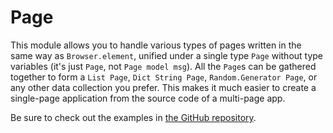 # Page

This module allows you to handle various types of pages written in the same way as `Browser.element`, unified under a single type `Page` without type variables (it's just `Page`, not `Page model msg`). All the `Page`s can be gathered together to form a `List Page`, `Dict String Page`, `Random.Generator Page`, or any other data collection you prefer. This makes it much easier to create a single-page application from the source code of a multi-page app.

Be sure to check out the examples in [the GitHub repository]().
